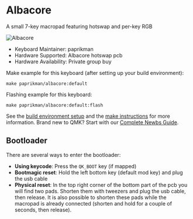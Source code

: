 # Albacore

A small 7-key macropad featuring hotswap and per-key RGB

![Albacore](https://i.imgur.com/BTPHnuQh.jpg)

* Keyboard Maintainer: paprikman
* Hardware Supported: Albacore hotswap pcb
* Hardware Availability: Private group buy

Make example for this keyboard (after setting up your build environment):

    make paprikman/albacore:default

Flashing example for this keyboard:

    make paprikman/albacore:default:flash

See the [build environment setup](https://docs.qmk.fm/#/getting_started_build_tools) and the [make instructions](https://docs.qmk.fm/#/getting_started_make_guide) for more information. Brand new to QMK? Start with our [Complete Newbs Guide](https://docs.qmk.fm/#/newbs).

## Bootloader

There are several ways to enter the bootloader:
* **Using keycode**: Press the `QK_BOOT` key (if mapped)
* **Bootmagic reset**: Hold the left bottom key (default mod key) and plug the usb cable
* **Physical reset**: In the top right corner of the bottom part of the pcb you will find two pads. Shorten them with tweezers and plug the usb cable, then release. It is also possible to shorten these pads while the macropad is already connected (shorten and hold for a couple of seconds, then release).
